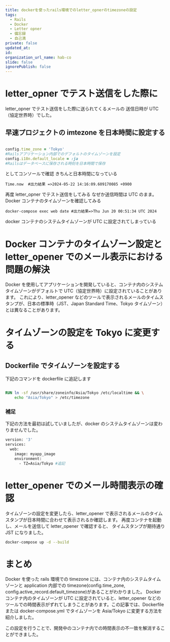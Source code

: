 ```yaml
---
title: dockerを使ったrails環境でのletter_opnerのtimezoneの設定
tags:
  - Rails
  - Docker
  - Letter opner
  - 備忘録
  - 自己満
private: false
updated_at:
id:
organization_url_name: hab-co
slide: false
ignorePublish: false
---
```


# letter_opner でテスト送信をした際に

letter_opner でテスト送信をした際に送られてくるメールの
送信日時が UTC（協定世界時）でした。

## 早速プロジェクトの imtezone を日本時間に設定する

```config/application.rb

config.time_zone = 'Tokyo'
#Railsアプリケーション内部でのデフォルトのタイムゾーンを設定
config.i18n.default_locale = :ja
#Railsはデータベースに保存される時刻を日本時間で保存
```

としてコンソールで確認
きちんと日本時間になっている

```
Time.now  #出力結果 =>2024-05-22 14:16:09.609170085 +0900
```

再度 letter_opner でテスト送信をしてみる
なぜか送信時間は UTC のまま。
Docker コンテナのタイムゾーンを確認してみる

```
docker-compose exec web date #出力結果=>Thu Jun 20 00:51:34 UTC 2024
```

docker コンテナのシステムタイムゾーンが UTC に設定されてしまっている

# Docker コンテナのタイムゾーン設定と letter_opener でのメール表示における問題の解決

Docker を使用してアプリケーションを開発していると、コンテナ内のシステムタイムゾーンがデフォルトで UTC（協定世界時）に設定されていることがあります。
これにより、letter_opener などのツールで表示されるメールのタイムスタンプが、日本の標準時（JST、Japan Standard Time、Tokyo タイムゾーン）とは異なることがあります。

# タイムゾーンの設定を Tokyo に変更する

## Dockerfile でタイムゾーンを設定する

下記のコマンドを dockerfile に追記します

```Dockerfile

RUN ln -sf /usr/share/zoneinfo/Asia/Tokyo /etc/localtime && \
    echo "Asia/Tokyo" > /etc/timezone
```

### 補足

下記の方法を最初は試していましたが、docker のシステムタイムゾーンは変わりませんでした。

```Dockerfile
version: '3'
services:
  web:
    image: myapp_image
    environment:
      - TZ=Asia/Tokyo #追記


```

# letter_opener でのメール時間表示の確認

タイムゾーンの設定を変更したら、letter_opener で表示されるメールのタイムスタンプが日本時間に合わせて表示されるか確認します。
再度コンテナを起動し、メールを送信して letter_opener で確認すると、
タイムスタンプが期待通り JST になりました。

```sh
docker-compose up -d --build
```

# まとめ

Docker を使った rails 環境での timezone には、コンテナ内のシステムタイムゾーンと application 内部での timezone(config.time_zone, config.active_record.default_timezone)があることがわかりました。
Docker コンテナ内のタイムゾーンが UTC に設定されていると、letter_opener などのツールでの時間表示がずれてしまうことがあります。この記事では、Dockerfile または docker-compose.yml でタイムゾーンを Asia/Tokyo に変更する方法を紹介しました。

この設定を行うことで、開発中のコンテナ内での時間表示の不一致を解消することができました。
